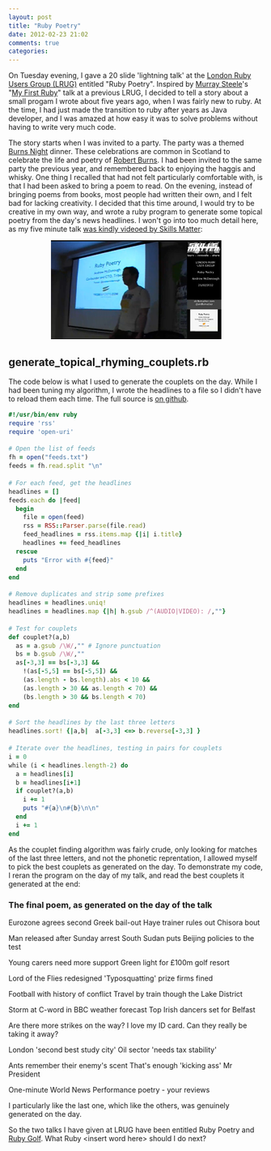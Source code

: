 ```yaml
---
layout: post
title: "Ruby Poetry"
date: 2012-02-23 21:02
comments: true
categories: 
---
```


On Tuesday evening, I gave a 20 slide 'lightning talk' at the <a href='http://lrug.org'>London Ruby Users Group (LRUG)</a> entitled "Ruby Poetry".  Inspired by <a href='http://twitter.com/hlame'>Murray Steele</a>'s "<a href='http://skillsmatter.com/podcast/ajax-ria/my-first-ruby'>My First Ruby</a>" talk at a previous LRUG, I decided to tell a story about a small progam I wrote about five years ago, when I was fairly new to ruby.  At the time, I had just made the transition to ruby after years as Java developer, and I was amazed at how easy it was to solve problems without having to write very much code.

The story starts when I was invited to a party.  The party was a themed <a href='http://en.wikipedia.org/wiki/Burns_supper'>Burns Night</a> dinner.  These celebrations are common in Scotland to celebrate the life and poetry of <a href='http://en.wikipedia.org/wiki/Robert_Burns'>Robert Burns</a>.  I had been invited to the same party the previous year, and remembered back to enjoying the haggis and whisky.  One thing I recalled that had not felt particularly comfortable with, is that I had been asked to bring a poem to read.  On the evening, instead of bringing poems from books, most people had written their own, and I felt bad for lacking creativity.  I decided that this time around, I would try to be creative in my own way, and wrote a ruby program to generate some topical poetry from the day's news headlines.  I won't go into too much detail here, as my five minute talk  <a href='http://skillsmatter.com/podcast/home/lrug-custom-documentation-generators'>was kindly videoed by Skills Matter</a>:

<center><a href='http://skillsmatter.com/podcast/home/lrug-custom-documentation-generators'><img src='/images/blog/poetry/video.png' /></a></center>

## generate_topical_rhyming_couplets.rb
The code below is what I used to generate the couplets on the day.  While I had been tuning my algorithm, I wrote the headlines to a file so I didn't have to reload them each time. The full source is <a href='https://github.com/andrewmcdonough/ruby-poetry'>on github</a>.

``` ruby generate_topical_rhyming_couplets
#!/usr/bin/env ruby
require 'rss'
require 'open-uri'

# Open the list of feeds
fh = open("feeds.txt")
feeds = fh.read.split "\n"

# For each feed, get the headlines
headlines = []
feeds.each do |feed|
  begin
    file = open(feed)
    rss = RSS::Parser.parse(file.read)
    feed_headlines = rss.items.map {|i| i.title}
    headlines += feed_headlines
  rescue
    puts "Error with #{feed}"
  end
end

# Remove duplicates and strip some prefixes
headlines = headlines.uniq!
headlines = headlines.map {|h| h.gsub /^(AUDIO|VIDEO): /,""}

# Test for couplets
def couplet?(a,b)
  as = a.gsub /\W/,"" # Ignore punctuation
  bs = b.gsub /\W/,""
  as[-3,3] == bs[-3,3] &&
    !(as[-5,5] == bs[-5,5]) &&
    (as.length - bs.length).abs < 10 &&
    (as.length > 30 && as.length < 70) &&
    (bs.length > 30 && bs.length < 70)
end

# Sort the headlines by the last three letters
headlines.sort! {|a,b|  a[-3,3] <=> b.reverse[-3,3] }

# Iterate over the headlines, testing in pairs for couplets
i = 0
while (i < headlines.length-2) do
  a = headlines[i]
  b = headlines[i+1]
  if couplet?(a,b)
    i += 1
    puts "#{a}\n#{b}\n\n"
  end
  i += 1
end

```

As the couplet finding algorithm was fairly crude, only looking for matches of the last three letters, and not the phonetic reprentation, I allowed myself to pick the best couplets as generated on the day.  To demonstrate my code, I reran the program on the day of my talk, and read the best couplets it generated at the end:

### The final poem, as generated on the day of the talk
<div class='paper'>Eurozone agrees second Greek bail-out
Haye trainer rules out Chisora bout

Man released after Sunday arrest
South Sudan puts Beijing policies to the test

Young carers need more support
Green light for £100m golf resort

Lord of the Flies redesigned
'Typosquatting' prize firms fined

Football with history of conflict
Travel by train though the Lake District

Storm at C-word in BBC weather forecast
Top Irish dancers set for Belfast

Are there more strikes on the way?
I love my ID card. Can they really be taking it away?

London 'second best study city'
Oil sector 'needs tax stability'

Ants remember their enemy's scent
That's enough 'kicking ass' Mr President

One-minute World News
Performance poetry - your reviews
</div>

I particularly like the last one, which like the others, was genuinely generated on the day.

So the two talks I have given at LRUG have been entitled Ruby Poetry and <a href="rubygolf-presentation.heroku.com">Ruby Golf</a>.  What Ruby &lt;insert word here&gt; should I do next?
